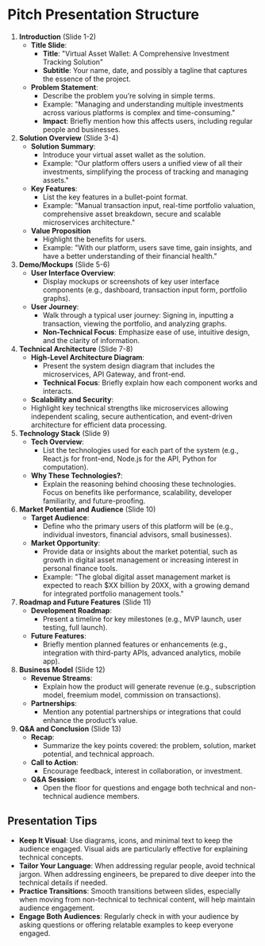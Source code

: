 # Pitch Presentation Structure

1. **Introduction** (Slide 1-2)
    - **Title Slide**:
      - **Title**: "Virtual Asset Wallet: A Comprehensive Investment Tracking Solution"
      - **Subtitle**: Your name, date, and possibly a tagline that captures the essence of the project.
    - **Problem Statement**:
      - Describe the problem you’re solving in simple terms.
      - Example: "Managing and understanding multiple investments across various platforms is complex and time-consuming."
      - **Impact**: Briefly mention how this affects users, including regular people and businesses.
2. **Solution Overview** (Slide 3-4)
    - **Solution Summary**:
      - Introduce your virtual asset wallet as the solution.
      - Example: "Our platform offers users a unified view of all their investments, simplifying the process of tracking and managing assets."
    - **Key Features**:
      - List the key features in a bullet-point format.
      - Example: "Manual transaction input, real-time portfolio valuation, comprehensive asset breakdown, secure and scalable microservices architecture."
    - **Value Proposition**
      - Highlight the benefits for users.
      - Example: "With our platform, users save time, gain insights, and have a better understanding of their financial health."
3. **Demo/Mockups** (Slide 5-6)
   - **User Interface Overview**:
     - Display mockups or screenshots of key user interface components (e.g., dashboard, transaction input form, portfolio graphs).
   - **User Journey**:
     - Walk through a typical user journey: Signing in, inputting a transaction, viewing the portfolio, and analyzing graphs.
     - **Non-Technical Focus**: Emphasize ease of use, intuitive design, and the clarity of information.
4. **Technical Architecture** (Slide 7-8)
    - **High-Level Architecture Diagram**:
      - Present the system design diagram that includes the microservices, API Gateway, and front-end.
      - **Technical Focus**: Briefly explain how each component works and interacts.
    - **Scalability and Security**:
    - Highlight key technical strengths like microservices allowing independent scaling, secure authentication, and event-driven architecture for efficient data processing.
5. **Technology Stack** (Slide 9)
    - **Tech Overview**:
      - List the technologies used for each part of the system (e.g., React.js for front-end, Node.js for the API, Python for computation).
    - **Why These Technologies?**:
      - Explain the reasoning behind choosing these technologies. Focus on benefits like performance, scalability, developer familiarity, and future-proofing.
6. **Market Potential and Audience** (Slide 10)
    - **Target Audience**:
      - Define who the primary users of this platform will be (e.g., individual investors, financial advisors, small businesses).
    - **Market Opportunity**:
      - Provide data or insights about the market potential, such as growth in digital asset management or increasing interest in personal finance tools.
      - Example: "The global digital asset management market is expected to reach $XX billion by 20XX, with a growing demand for integrated portfolio management tools."
7. **Roadmap and Future Features** (Slide 11)
    - **Development Roadmap**:
      - Present a timeline for key milestones (e.g., MVP launch, user testing, full launch).
    - **Future Features**:
      - Briefly mention planned features or enhancements (e.g., integration with third-party APIs, advanced analytics, mobile app).
8. **Business Model** (Slide 12)
    - **Revenue Streams**:
      - Explain how the product will generate revenue (e.g., subscription model, freemium model, commission on transactions).
    - **Partnerships**:
      - Mention any potential partnerships or integrations that could enhance the product’s value.
9.  **Q&A and Conclusion** (Slide 13)
    - **Recap**:
      - Summarize the key points covered: the problem, solution, market potential, and technical approach.
    - **Call to Action**:
      - Encourage feedback, interest in collaboration, or investment.
    - **Q&A Session**:
      - Open the floor for questions and engage both technical and non-technical audience members.

## Presentation Tips

- **Keep It Visual**: Use diagrams, icons, and minimal text to keep the audience engaged. Visual aids are particularly effective for explaining technical concepts.
- **Tailor Your Language**: When addressing regular people, avoid technical jargon. When addressing engineers, be prepared to dive deeper into the technical details if needed.
- **Practice Transitions**: Smooth transitions between slides, especially when moving from non-technical to technical content, will help maintain audience engagement.
- **Engage Both Audiences**: Regularly check in with your audience by asking questions or offering relatable examples to keep everyone engaged.
